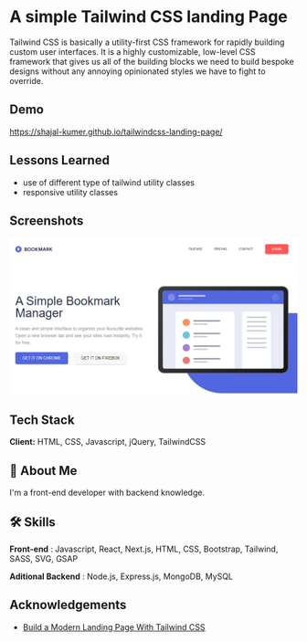 # A simple Tailwind CSS landing Page

Tailwind CSS is basically a utility-first CSS framework for rapidly building custom user interfaces. It is a highly customizable, low-level CSS framework that gives us all of the building blocks we need to build bespoke designs without any annoying opinionated styles we have to fight to override.

## Demo

https://shajal-kumer.github.io/tailwindcss-landing-page/

## Lessons Learned

-   use of different type of tailwind utility classes
-   responsive utility classes

## Screenshots

![App Screenshot](preview.png)

## Tech Stack

**Client:** HTML, CSS, Javascript, jQuery, TailwindCSS

## 🚀 About Me

I'm a front-end developer with backend knowledge.

## 🛠 Skills

**Front-end** : Javascript, React, Next.js, HTML, CSS, Bootstrap, Tailwind, SASS, SVG, GSAP

**Aditional Backend** : Node.js, Express.js, MongoDB, MySQL

## Acknowledgements

-   [Build a Modern Landing Page With Tailwind CSS](https://www.youtube.com/watch?v=00gyCtIQp8E)
